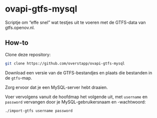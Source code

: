 # ovapi-gtfs-mysql

Scriptje om “effe snel” wat testjes uit te voeren met de GTFS-data van gtfs.openov.nl.

## How-to

Clone deze repository:

```bash
git clone https://github.com/overstapp/ovapi-gtfs-mysql
```

Download een versie van de GTFS-bestandjes en plaats die bestanden in de `gtfs`-map.

Zorg ervoor dat je een MySQL-server hebt draaien.

Voer vervolgens vanuit de hoofdmap het volgende uit, met `username` en `password` vervangen door je MySQL-gebruikersnaam en -wachtwoord:

```bash
./import-gtfs username password
```
